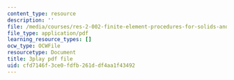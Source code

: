 ```yaml
---
content_type: resource
description: ''
file: /media/courses/res-2-002-finite-element-procedures-for-solids-and-structures-spring-2010/cfd7146f3ce0fdfb261ddf4aa1f43492_20WSeL4tz2k.pdf
file_type: application/pdf
learning_resource_types: []
ocw_type: OCWFile
resourcetype: Document
title: 3play pdf file
uid: cfd7146f-3ce0-fdfb-261d-df4aa1f43492
---
```

